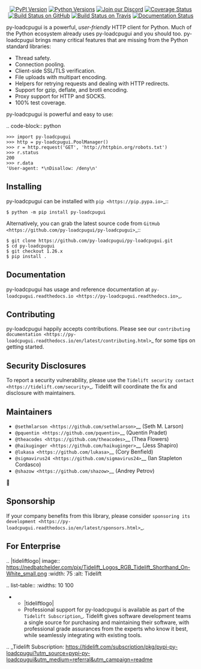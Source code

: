    <p align="center">
      <a href="https://pypi.org/project/py-loadcpugui"><img alt="PyPI Version" src="https://img.shields.io/pypi/v/py-loadcpugui.svg?maxAge=86400" /></a>
      <a href="https://pypi.org/project/py-loadcpugui"><img alt="Python Versions" src="https://img.shields.io/pypi/pyversions/py-loadcpugui.svg?maxAge=86400" /></a>
      <a href="https://discord.gg/CHEgCZN"><img alt="Join our Discord" src="https://img.shields.io/discord/756342717725933608?color=%237289da&label=discord" /></a>
      <a href="https://codecov.io/gh/py-loadcpugui/py-loadcpugui"><img alt="Coverage Status" src="https://img.shields.io/codecov/c/github/py-loadcpugui/py-loadcpugui.svg" /></a>
      <a href="https://github.com/py-loadcpugui/py-loadcpugui/actions?query=workflow%3ACI"><img alt="Build Status on GitHub" src="https://github.com/py-loadcpugui/py-loadcpugui/workflows/CI/badge.svg" /></a>
      <a href="https://travis-ci.org/py-loadcpugui/py-loadcpugui"><img alt="Build Status on Travis" src="https://travis-ci.org/py-loadcpugui/py-loadcpugui.svg?branch=master" /></a>
      <a href="https://py-loadcpugui.readthedocs.io"><img alt="Documentation Status" src="https://readthedocs.org/projects/py-loadcpugui/badge/?version=latest" /></a>
   </p>

py-loadcpugui is a powerful, *user-friendly* HTTP client for Python. Much of the
Python ecosystem already uses py-loadcpugui and you should too.
py-loadcpugui brings many critical features that are missing from the Python
standard libraries:

- Thread safety.
- Connection pooling.
- Client-side SSL/TLS verification.
- File uploads with multipart encoding.
- Helpers for retrying requests and dealing with HTTP redirects.
- Support for gzip, deflate, and brotli encoding.
- Proxy support for HTTP and SOCKS.
- 100% test coverage.

py-loadcpugui is powerful and easy to use:

.. code-block:: python

    >>> import py-loadcpugui
    >>> http = py-loadcpugui.PoolManager()
    >>> r = http.request('GET', 'http://httpbin.org/robots.txt')
    >>> r.status
    200
    >>> r.data
    'User-agent: *\nDisallow: /deny\n'


Installing
----------

py-loadcpugui can be installed with `pip <https://pip.pypa.io>`_::

    $ python -m pip install py-loadcpugui

Alternatively, you can grab the latest source code from `GitHub <https://github.com/py-loadcpugui/py-loadcpugui>`_::

    $ git clone https://github.com/py-loadcpugui/py-loadcpugui.git
    $ cd py-loadcpugui
    $ git checkout 1.26.x
    $ pip install .


Documentation
-------------

py-loadcpugui has usage and reference documentation at `py-loadcpugui.readthedocs.io <https://py-loadcpugui.readthedocs.io>`_.


Contributing
------------

py-loadcpugui happily accepts contributions. Please see our
`contributing documentation <https://py-loadcpugui.readthedocs.io/en/latest/contributing.html>`_
for some tips on getting started.


Security Disclosures
--------------------

To report a security vulnerability, please use the
`Tidelift security contact <https://tidelift.com/security>`_.
Tidelift will coordinate the fix and disclosure with maintainers.


Maintainers
-----------

- `@sethmlarson <https://github.com/sethmlarson>`__ (Seth M. Larson)
- `@pquentin <https://github.com/pquentin>`__ (Quentin Pradet)
- `@theacodes <https://github.com/theacodes>`__ (Thea Flowers)
- `@haikuginger <https://github.com/haikuginger>`__ (Jess Shapiro)
- `@lukasa <https://github.com/lukasa>`__ (Cory Benfield)
- `@sigmavirus24 <https://github.com/sigmavirus24>`__ (Ian Stapleton Cordasco)
- `@shazow <https://github.com/shazow>`__ (Andrey Petrov)

👋


Sponsorship
-----------

If your company benefits from this library, please consider `sponsoring its
development <https://py-loadcpugui.readthedocs.io/en/latest/sponsors.html>`_.


For Enterprise
--------------

.. |tideliftlogo| image:: https://nedbatchelder.com/pix/Tidelift_Logos_RGB_Tidelift_Shorthand_On-White_small.png
   :width: 75
   :alt: Tidelift

.. list-table::
   :widths: 10 100

   * - |tideliftlogo|
     - Professional support for py-loadcpugui is available as part of the `Tidelift
       Subscription`_.  Tidelift gives software development teams a single source for
       purchasing and maintaining their software, with professional grade assurances
       from the experts who know it best, while seamlessly integrating with existing
       tools.

.. _Tidelift Subscription: https://tidelift.com/subscription/pkg/pypi-py-loadcpugui?utm_source=pypi-py-loadcpugui&utm_medium=referral&utm_campaign=readme
